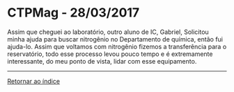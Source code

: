 # CTPMag - 28/03/2017

  Assim que cheguei ao laboratório, outro aluno de IC, Gabriel, Solicitou minha ajuda para buscar nitrogênio no Departamento de química, então fui ajuda-lo. Assim que voltamos com nitrogênio fizemos a transferência para o reservatório, todo esse processo levou pouco tempo e é extremamente interessante, do meu ponto de vista, lidar com esse equipamento.
  
****

[Retornar ao índice ](https://github.com/vittorfp/Open-Lab-Book/blob/master/README.md "Oi")



